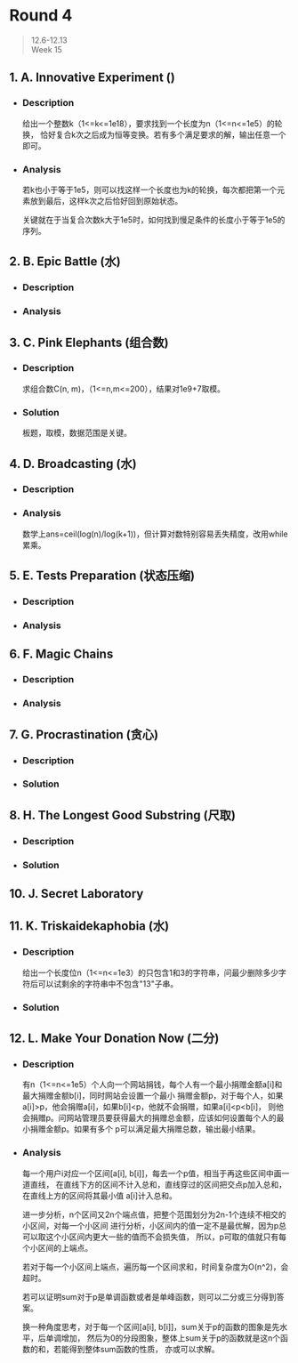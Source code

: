 # Round 4

>12.6-12.13  
Week 15

## 1. A. Innovative Experiment ()

* ### Description
    给出一个整数k（1<=k<=1e18），要求找到一个长度为n（1<=n<=1e5）的轮换，
恰好复合k次之后成为恒等变换。若有多个满足要求的解，输出任意一个即可。

* ### Analysis
    若k也小于等于1e5，则可以找这样一个长度也为k的轮换，每次都把第一个元素放到最后，这样k次之后恰好回到原始状态。

    关键就在于当复合次数k大于1e5时，如何找到慢足条件的长度小于等于1e5的序列。

## 2. B. Epic Battle (水)

* ### Description

* ### Analysis

## 3. C. Pink Elephants (组合数)

* ### Description
    求组合数C(n, m)，（1<=n,m<=200），结果对1e9+7取模。

* ### Solution
    板题，取模，数据范围是关键。

## 4. D. Broadcasting (水)

* ### Description

* ### Analysis
    数学上ans=ceil(log(n)/log(k+1))，但计算对数特别容易丢失精度，改用while累乘。

## 5. E. Tests Preparation (状态压缩)

* ### Description

* ### Analysis

## 6. F. Magic Chains

* ### Description

* ### Analysis

## 7. G. Procrastination (贪心)

* ### Description

* ### Solution

## 8. H. The Longest Good Substring (尺取)

* ### Description

* ### Solution

## 10. J. Secret Laboratory 

## 11. K. Triskaidekaphobia (水)

* ### Description
    给出一个长度位n（1<=n<=1e3）的只包含1和3的字符串，问最少删除多少字符后可以试剩余的字符串中不包含"13"子串。

* ### Solution

## 12. L. Make Your Donation Now (二分)

* ### Description
    有n（1<=n<=1e5）个人向一个网站捐钱，每个人有一个最小捐赠金额a[i]和最大捐赠金额b[i]，同时网站会设置一个最小
    捐赠金额p，对于每个人，如果a[i]>p，他会捐赠a[i]，如果b[i]<p，他就不会捐赠，如果a[i]<p<b[i]，
    则他会捐赠p。问网站管理员要获得最大的捐赠总金额，应该如何设置每个人的最小捐赠金额p。如果有多个
    p可以满足最大捐赠总数，输出最小结果。

* ### Analysis
    每一个用户i对应一个区间[a[i], b[i]]，每去一个p值，相当于再这些区间中画一道直线，
    在直线下方的区间不计入总和，直线穿过的区间把交点p加入总和，在直线上方的区间将其最小值
    a[i]计入总和。

    进一步分析，n个区间又2n个端点值，把整个范围划分为2n-1个连续不相交的小区间，对每一个小区间
    进行分析，小区间内的值一定不是最优解，因为p总可以取这个小区间内更大一些的值而不会损失值，
    所以，p可取的值就只有每个小区间的上端点。

    若对于每一个小区间上端点，遍历每一个区间求和，时间复杂度为O(n^2)，会超时。

    若可以证明sum对于p是单调函数或者是单峰函数，则可以二分或三分得到答案。

    换一种角度思考，对于每一个区间[a[i], b[i]]，sum关于p的函数的图象是先水平，后单调增加，
    然后为0的分段图象，整体上sum关于p的函数就是这n个函数的和，若能得到整体sum函数的性质，
    亦或可以求解。
